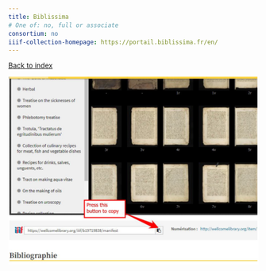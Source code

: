 ```yaml
---
title: Biblissima
# One of: no, full or associate
consortium: no 
iiif-collection-homepage: https://portail.biblissima.fr/en/
---
```

[Back to index](../../)

![Screen shot of the Biblissima site showing how to download a manifest.](biblissima.png)
